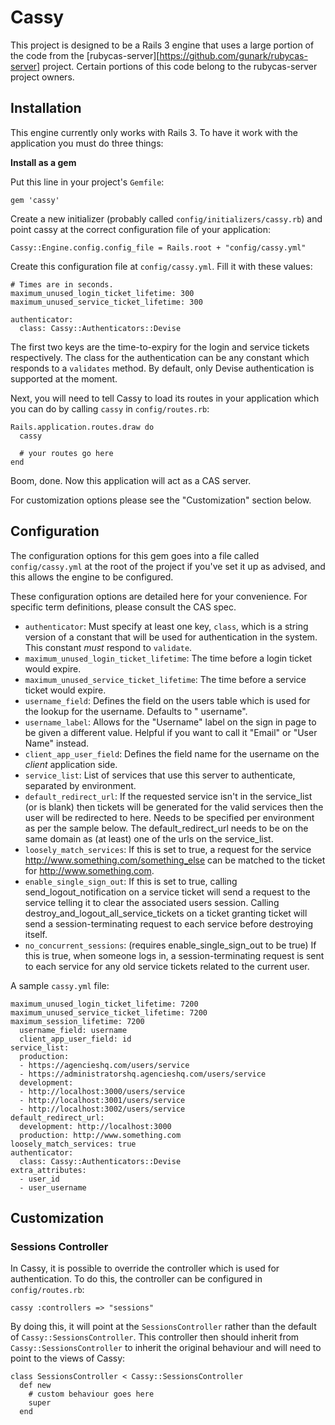 # Cassy

This project is designed to be a Rails 3 engine that uses a large portion of the code from the [rubycas-server][https://github.com/gunark/rubycas-server] project. Certain portions of this code belong to the rubycas-server project owners.

## Installation

This engine currently only works with Rails 3. To have it work with the application you must do three things:

**Install as a gem**

Put this line in your project's `Gemfile`:

    gem 'cassy'

Create a new initializer (probably called `config/initializers/cassy.rb`) and point cassy at the correct configuration file of your application:

    Cassy::Engine.config.config_file = Rails.root + "config/cassy.yml"
    
Create this configuration file at `config/cassy.yml`. Fill it with these values:

    # Times are in seconds.
    maximum_unused_login_ticket_lifetime: 300
    maximum_unused_service_ticket_lifetime: 300

    authenticator:
      class: Cassy::Authenticators::Devise

The first two keys are the time-to-expiry for the login and service tickets respectively. The class for the authentication can be any constant which responds to a `validates` method. By default, only Devise authentication is supported at the moment.

Next, you will need to tell Cassy to load its routes in your application which you can do by calling `cassy` in `config/routes.rb`:

    Rails.application.routes.draw do
      cassy
      
      # your routes go here
    end

Boom, done. Now this application will act as a CAS server.

For customization options please see the "Customization" section below.

## Configuration

The configuration options for this gem goes into a file called `config/cassy.yml` at the root of the project if you've set it up as advised, and this allows the engine to be configured.

These configuration options are detailed here for your convenience. For specific term definitions, please consult the CAS spec.

* `authenticator`: Must specify at least one key, `class`, which is a string version of a constant that will be used for authentication in the system. This constant *must* respond to `validate`.
* `maximum_unused_login_ticket_lifetime`: The time before a login ticket would expire.
* `maximum_unused_service_ticket_lifetime`: The time before a service ticket would expire.
* `username_field`: Defines the field on the users table which is used for the lookup for the username. Defaults to " username".
* `username_label`: Allows for the "Username" label on the sign in page to be given a different value. Helpful if you want to call it "Email" or "User Name" instead.
* `client_app_user_field`: Defines the field name for the username on the *client* application side.
* `service_list`: List of services that use this server to authenticate, separated by environment. 
* `default_redirect_url`: If the requested service isn't in the service_list (or is blank) then tickets will be generated for the valid services then the user will be redirected to here. Needs to be specified per environment as per the sample below. The default_redirect_url needs to be on the same domain as (at least) one of the urls on the service_list.
* `loosely_match_services`: If this is set to true, a request for the service http://www.something.com/something_else can be matched to the ticket for http://www.something.com.
* `enable_single_sign_out`: If this is set to true, calling send_logout_notification on a service ticket will send a request to the service telling it to clear the associated users session. Calling destroy_and_logout_all_service_tickets on a ticket granting ticket will send a session-terminating request to each service before destroying itself.
* `no_concurrent_sessions`: (requires enable_single_sign_out to be true) If this is true, when someone logs in, a session-terminating request is sent to each service for any old service tickets related to the current user.


A sample `cassy.yml` file:

    maximum_unused_login_ticket_lifetime: 7200
    maximum_unused_service_ticket_lifetime: 7200
    maximum_session_lifetime: 7200
      username_field: username
      client_app_user_field: id
    service_list:
      production:
      - https://agencieshq.com/users/service
      - https://administratorshq.agencieshq.com/users/service
      development:
      - http://localhost:3000/users/service
      - http://localhost:3001/users/service
      - http://localhost:3002/users/service
    default_redirect_url:
      development: http://localhost:3000
      production: http://www.something.com
    loosely_match_services: true
    authenticator:
      class: Cassy::Authenticators::Devise
    extra_attributes:
      - user_id
      - user_username

## Customization

### Sessions Controller

In Cassy, it is possible to override the controller which is used for authentication. To do this, the controller can be configured in `config/routes.rb`:

    cassy :controllers => "sessions"

By doing this, it will point at the `SessionsController` rather than the default of `Cassy::SessionsController`. This controller then should inherit from `Cassy::SessionsController` to inherit the original behaviour and will need to point to the views of Cassy:

    class SessionsController < Cassy::SessionsController
      def new
        # custom behaviour goes here
        super
      end
        
